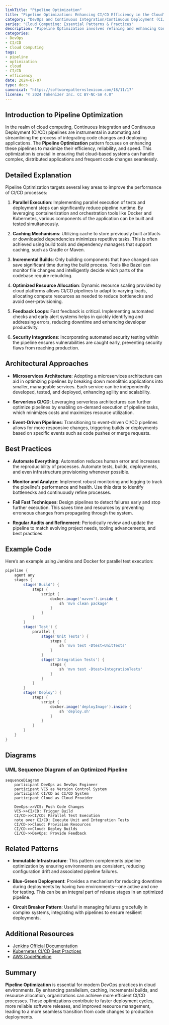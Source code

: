 ```yaml
---
linkTitle: "Pipeline Optimization"
title: "Pipeline Optimization: Enhancing CI/CD Efficiency in the Cloud"
category: "DevOps and Continuous Integration/Continuous Deployment (CI/CD) in Cloud"
series: "Cloud Computing: Essential Patterns & Practices"
description: "Pipeline Optimization involves refining and enhancing Continuous Integration and Continuous Deployment (CI/CD) processes to improve efficiency, speed, and reliability within cloud environments."
categories:
- DevOps
- CI/CD
- Cloud Computing
tags:
- pipeline
- optimization
- cloud
- CI/CD
- efficiency
date: 2024-07-07
type: docs
canonical: "https://softwarepatternslexicon.com/18/11/17"
license: "© 2024 Tokenizer Inc. CC BY-NC-SA 4.0"
---
```


## Introduction to Pipeline Optimization

In the realm of cloud computing, Continuous Integration and Continuous Deployment (CI/CD) pipelines are instrumental in automating and streamlining the process of integrating code changes and deploying applications. The **Pipeline Optimization** pattern focuses on enhancing these pipelines to maximize their efficiency, reliability, and speed. This optimization is crucial in ensuring that cloud-based systems can handle complex, distributed applications and frequent code changes seamlessly.

## Detailed Explanation

Pipeline Optimization targets several key areas to improve the performance of CI/CD processes:

1. **Parallel Execution**: Implementing parallel execution of tests and deployment steps can significantly reduce pipeline runtime. By leveraging containerization and orchestration tools like Docker and Kubernetes, various components of the application can be built and tested simultaneously.

2. **Caching Mechanisms**: Utilizing cache to store previously built artifacts or downloaded dependencies minimizes repetitive tasks. This is often achieved using build tools and dependency managers that support caching, such as Gradle or Maven.

3. **Incremental Builds**: Only building components that have changed can save significant time during the build process. Tools like Bazel can monitor file changes and intelligently decide which parts of the codebase require rebuilding.

4. **Optimized Resource Allocation**: Dynamic resource scaling provided by cloud platforms allows CI/CD pipelines to adapt to varying loads, allocating compute resources as needed to reduce bottlenecks and avoid over-provisioning.

5. **Feedback Loops**: Fast feedback is critical. Implementing automated checks and early alert systems helps in quickly identifying and addressing errors, reducing downtime and enhancing developer productivity.

6. **Security Integrations**: Incorporating automated security testing within the pipeline ensures vulnerabilities are caught early, preventing security flaws from reaching production.

## Architectural Approaches

- **Microservices Architecture**: Adopting a microservices architecture can aid in optimizing pipelines by breaking down monolithic applications into smaller, manageable services. Each service can be independently developed, tested, and deployed, enhancing agility and scalability.

- **Serverless CI/CD**: Leveraging serverless architectures can further optimize pipelines by enabling on-demand execution of pipeline tasks, which minimizes costs and maximizes resource utilization.

- **Event-Driven Pipelines**: Transitioning to event-driven CI/CD pipelines allows for more responsive changes, triggering builds or deployments based on specific events such as code pushes or merge requests.

## Best Practices

- **Automate Everything**: Automation reduces human error and increases the reproducibility of processes. Automate tests, builds, deployments, and even infrastructure provisioning whenever possible.

- **Monitor and Analyze**: Implement robust monitoring and logging to track the pipeline's performance and health. Use this data to identify bottlenecks and continuously refine processes.

- **Fail Fast Techniques**: Design pipelines to detect failures early and stop further execution. This saves time and resources by preventing erroneous changes from propagating through the system.

- **Regular Audits and Refinement**: Periodically review and update the pipeline to match evolving project needs, tooling advancements, and best practices.

## Example Code

Here’s an example using Jenkins and Docker for parallel test execution:

```groovy
pipeline {
    agent any
    stages {
        stage('Build') {
            steps {
                script {
                    docker.image('maven').inside {
                        sh 'mvn clean package'
                    }
                }
            }
        }
        stage('Test') {
            parallel {
                stage('Unit Tests') {
                    steps {
                        sh 'mvn test -Dtest=UnitTests'
                    }
                }
                stage('Integration Tests') {
                    steps {
                        sh 'mvn test -Dtest=IntegrationTests'
                    }
                }
            }
        }
        stage('Deploy') {
            steps {
                script {
                    docker.image('deployImage').inside {
                        sh 'deploy.sh'
                    }
                }
            }
        }
    }
}
```

## Diagrams

### UML Sequence Diagram of an Optimized Pipeline

```mermaid
sequenceDiagram
    participant DevOps as DevOps Engineer
    participant VCS as Version Control System
    participant CI/CD as CI/CD System
    participant Cloud as Cloud Provider

    DevOps->>VCS: Push Code Changes
    VCS->>CI/CD: Trigger Build
    CI/CD->>CI/CD: Parallel Test Execution
    note over CI/CD: Execute Unit and Integration Tests
    CI/CD->>Cloud: Provision Resources
    CI/CD->>Cloud: Deploy Builds
    CI/CD->>DevOps: Provide Feedback
```

## Related Patterns

- **Immutable Infrastructure**: This pattern complements pipeline optimization by ensuring environments are consistent, reducing configuration drift and associated pipeline failures.

- **Blue-Green Deployment**: Provides a mechanism for reducing downtime during deployments by having two environments—one active and one for testing. This can be an integral part of release stages in an optimized pipeline.

- **Circuit Breaker Pattern**: Useful in managing failures gracefully in complex systems, integrating with pipelines to ensure resilient deployments.

## Additional Resources

- [Jenkins Official Documentation](https://www.jenkins.io/doc/)
- [Kubernetes CI/CD Best Practices](https://kubernetes.io/docs/setup/production-environment/best-practices/)
- [AWS CodePipeline](https://aws.amazon.com/codepipeline/)

## Summary

**Pipeline Optimization** is essential for modern DevOps practices in cloud environments. By enhancing parallelism, caching, incremental builds, and resource allocation, organizations can achieve more efficient CI/CD processes. These optimizations contribute to faster deployment cycles, more reliable software releases, and improved resource management, leading to a more seamless transition from code changes to production deployments.
